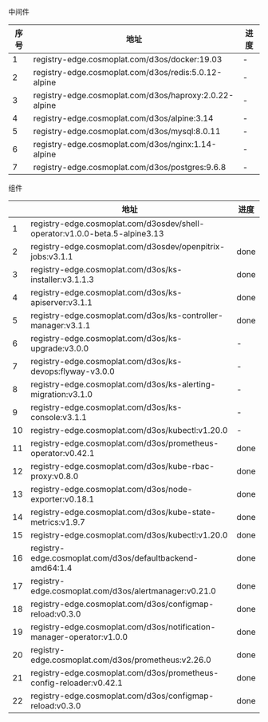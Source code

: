 中间件

| 序号 | 地址                                                   | 进度 |
| ---- | ------------------------------------------------------ | ---- |
| 1    | registry-edge.cosmoplat.com/d3os/docker:19.03          | -    |
| 2    | registry-edge.cosmoplat.com/d3os/redis:5.0.12-alpine   | -    |
| 3    | registry-edge.cosmoplat.com/d3os/haproxy:2.0.22-alpine | -    |
| 4    | registry-edge.cosmoplat.com/d3os/alpine:3.14           | -    |
| 5    | registry-edge.cosmoplat.com/d3os/mysql:8.0.11          | -    |
| 6    | registry-edge.cosmoplat.com/d3os/nginx:1.14-alpine     | -    |
| 7    | registry-edge.cosmoplat.com/d3os/postgres:9.6.8        | -    |

组件

|      | 地址                                                         | 进度 |
| ---- | ------------------------------------------------------------ | ---- |
| 1    | registry-edge.cosmoplat.com/d3osdev/shell-operator:v1.0.0-beta.5-alpine3.13 |      |
| 2    | registry-edge.cosmoplat.com/d3osdev/openpitrix-jobs:v3.1.1   | done |
| 3    | registry-edge.cosmoplat.com/d3os/ks-installer:v3.1.1.3       | done |
| 4    | registry-edge.cosmoplat.com/d3os/ks-apiserver:v3.1.1         | done |
| 5    | registry-edge.cosmoplat.com/d3os/ks-controller-manager:v3.1.1 | done |
| 6    | registry-edge.cosmoplat.com/d3os/ks-upgrade:v3.0.0           | -    |
| 7    | registry-edge.cosmoplat.com/d3os/ks-devops:flyway-v3.0.0     | -    |
| 8    | registry-edge.cosmoplat.com/d3os/ks-alerting-migration:v3.1.0 | -    |
| 9    | registry-edge.cosmoplat.com/d3os/ks-console:v3.1.1           | -    |
| 10   | registry-edge.cosmoplat.com/d3os/kubectl:v1.20.0             | -    |
| 11   | registry-edge.cosmoplat.com/d3os/prometheus-operator:v0.42.1 | done |
| 12   | registry-edge.cosmoplat.com/d3os/kube-rbac-proxy:v0.8.0      | done |
| 13   | registry-edge.cosmoplat.com/d3os/node-exporter:v0.18.1       | done |
| 14   | registry-edge.cosmoplat.com/d3os/kube-state-metrics:v1.9.7   | done |
| 15   | registry-edge.cosmoplat.com/d3os/kubectl:v1.20.0             | done |
| 16   | registry-edge.cosmoplat.com/d3os/defaultbackend-amd64:1.4    | done |
| 17   | registry-edge.cosmoplat.com/d3os/alertmanager:v0.21.0        | done |
| 18   | registry-edge.cosmoplat.com/d3os/configmap-reload:v0.3.0     | done |
| 19   | registry-edge.cosmoplat.com/d3os/notification-manager-operator:v1.0.0 | done |
| 20   | registry-edge.cosmoplat.com/d3os/prometheus:v2.26.0          | done |
| 21   | registry-edge.cosmoplat.com/d3os/prometheus-config-reloader:v0.42.1 | done |
| 22   | registry-edge.cosmoplat.com/d3os/configmap-reload:v0.3.0     | done |

